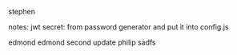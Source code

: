 stephen

notes:
jwt secret:
from password generator
and put it into config.js



edmond edmond
second update
philip
sadfs
